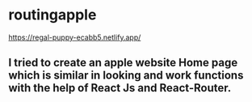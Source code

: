 # routingapple
https://regal-puppy-ecabb5.netlify.app/
<h2>I tried to create an apple website Home page which is similar in looking and work functions with the help of React Js and React-Router.</h2>
